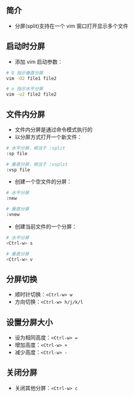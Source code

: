 ## 简介

+ 分屏(split)支持在一个 vim 窗口打开显示多个文件



## 启动时分屏

+ 添加 vim 启动参数：
```sh
# O 指示垂直分屏
vim -O2 file1 file2

# o 指示水平分屏
vim -o2 file2 file2
```



## 文件内分屏

+ 文件内分屏是通过命令模式执行的
+ 以分屏方式打开一个新文件：
```sh
# 水平分屏，相当于 :split
:sp file 

# 垂直分屏，相当于 :vsplit
:vsp file
```

+ 创建一个空文件的分屏：
```sh
# 水平分屏
:new

# 垂直分屏
:vnew
```

+ 创建当前文件的一个分屏：
```sh
# 水平分屏
<Ctrl-w> s

# 垂直分屏
<Ctrl-w> v
```




## 分屏切换

+ 顺时针切换：`<Ctrl-w> w`
+ 方向切换：`<Ctrl-w> h/j/k/l`



## 设置分屏大小

+ 设为相同高度：`<Ctrl-w> =`
+ 增加高度：`<Ctrl-w> +`
+ 减少高度：`<Ctrl-w> -`



## 关闭分屏

+ 关闭其他分屏：`<Ctrl-w> c`